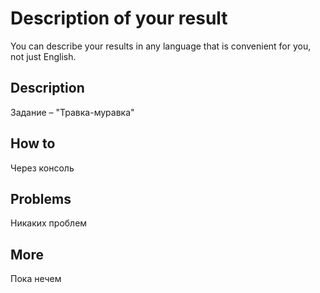 # Description of your result

You can describe your results in any language that is convenient for you, not just English.

## Description

Задание – "Травка-муравка"

## How to

Через консоль


## Problems

Никаких проблем

## More

Пока нечем

